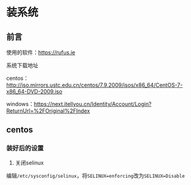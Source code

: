# 装系统

## 前言

使用的软件：https://rufus.ie

系统下载地址

centos：http://iso.mirrors.ustc.edu.cn/centos/7.9.2009/isos/x86_64/CentOS-7-x86_64-DVD-2009.iso

windows：https://next.itellyou.cn/Identity/Account/Login?ReturnUrl=%2FOriginal%2FIndex

## centos

### 装好后的设置

1. 关闭selinux

编辑`/etc/sysconfig/selinux`，将`SELINUX=enforcing`改为`SELINUX=Disable`